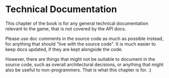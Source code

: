 # Technical Documentation

This chapter of the book is for any general technical documentation relevant to
the game, that is not covered by the API docs.

Please use doc comments in the source code as much as possible instead, for anything
that should "live with the source code". It is much easier to keep docs updated, if
they are kept alongside the code.

However, there are things that might not be suitable to document in the source code,
such as overall architectural decisions, or anything that might also be useful to
non-programmers. That is what this chapter is for. :)
